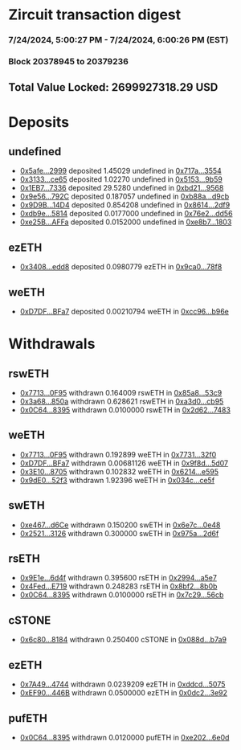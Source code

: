 # Zircuit transaction digest
### 7/24/2024, 5:00:27 PM - 7/24/2024, 6:00:26 PM (EST)
### Block 20378945 to 20379236

## Total Value Locked: 2699927318.29 USD

# Deposits
## undefined
- [0x5afe...2999](https://etherscan.io/address/0x5afe19A8e8B62dda50050dcad297391F8ea72999) deposited 1.45029 undefined in [0x717a...3554](https://etherscan.io/tx/0x5afe19A8e8B62dda50050dcad297391F8ea72999)
- [0x3133...ce65](https://etherscan.io/address/0x31334130a378E4Cb9760390E11538CDf7CDfce65) deposited 1.02270 undefined in [0x5153...9b59](https://etherscan.io/tx/0x31334130a378E4Cb9760390E11538CDf7CDfce65)
- [0x1EB7...7336](https://etherscan.io/address/0x1EB731c269263bBB3C685D5EAac734c5DD907336) deposited 29.5280 undefined in [0xbd21...9568](https://etherscan.io/tx/0x1EB731c269263bBB3C685D5EAac734c5DD907336)
- [0x9e56...792C](https://etherscan.io/address/0x9e56EaF01627c70aD9018Dea69e545e00E9e792C) deposited 0.187057 undefined in [0xb88a...d9cb](https://etherscan.io/tx/0x9e56EaF01627c70aD9018Dea69e545e00E9e792C)
- [0x9D9B...14D4](https://etherscan.io/address/0x9D9B0d80a4c7c625eC2072428a6e98462f7B14D4) deposited 0.854208 undefined in [0x8614...2df9](https://etherscan.io/tx/0x9D9B0d80a4c7c625eC2072428a6e98462f7B14D4)
- [0xdb9e...5814](https://etherscan.io/address/0xdb9e63907ec0acA7728c285e566C927839505814) deposited 0.0177000 undefined in [0x76e2...dd56](https://etherscan.io/tx/0xdb9e63907ec0acA7728c285e566C927839505814)
- [0xe25B...AFFa](https://etherscan.io/address/0xe25B9EC2dF07ec15A558Ee4B38C192a50a83AFFa) deposited 0.0152000 undefined in [0xe8b7...1803](https://etherscan.io/tx/0xe25B9EC2dF07ec15A558Ee4B38C192a50a83AFFa)
## ezETH
- [0x3408...edd8](https://etherscan.io/address/0x3408D9a8B0920928241CFB17240AC6c45E0aedd8) deposited 0.0980779 ezETH in [0x9ca0...78f8](https://etherscan.io/tx/0x3408D9a8B0920928241CFB17240AC6c45E0aedd8)
## weETH
- [0xD7DF...BFa7](https://etherscan.io/address/0xD7DF7E085214743530afF339aFC420c7c720BFa7) deposited 0.00210794 weETH in [0xcc96...b96e](https://etherscan.io/tx/0xD7DF7E085214743530afF339aFC420c7c720BFa7)
# Withdrawals
## rswETH
- [0x7713...0F95](https://etherscan.io/address/0x7713e0cb2A87AFdBf8620F0231e1f78947c40F95) withdrawn 0.164009 rswETH in [0x85a8...53c9](https://etherscan.io/tx/0x7713e0cb2A87AFdBf8620F0231e1f78947c40F95)
- [0x3a68...850a](https://etherscan.io/address/0x3a6812d655F6Dd6A151ac611D6C4Fe9a8AaB850a) withdrawn 0.628621 rswETH in [0xa3d0...cb95](https://etherscan.io/tx/0x3a6812d655F6Dd6A151ac611D6C4Fe9a8AaB850a)
- [0x0C64...8395](https://etherscan.io/address/0x0C6476B446116ebc62427239a6d978bE60c28395) withdrawn 0.0100000 rswETH in [0x2d62...7483](https://etherscan.io/tx/0x0C6476B446116ebc62427239a6d978bE60c28395)
## weETH
- [0x7713...0F95](https://etherscan.io/address/0x7713e0cb2A87AFdBf8620F0231e1f78947c40F95) withdrawn 0.192899 weETH in [0x7731...32f0](https://etherscan.io/tx/0x7713e0cb2A87AFdBf8620F0231e1f78947c40F95)
- [0xD7DF...BFa7](https://etherscan.io/address/0xD7DF7E085214743530afF339aFC420c7c720BFa7) withdrawn 0.00681126 weETH in [0x9f8d...5d07](https://etherscan.io/tx/0xD7DF7E085214743530afF339aFC420c7c720BFa7)
- [0x3E10...8705](https://etherscan.io/address/0x3E10bbA9d59067769ad7648cB07de64fb7D78705) withdrawn 0.102832 weETH in [0x6214...e595](https://etherscan.io/tx/0x3E10bbA9d59067769ad7648cB07de64fb7D78705)
- [0x9dE0...52f3](https://etherscan.io/address/0x9dE0c570D73823916291412a380Af50e5a3452f3) withdrawn 1.92396 weETH in [0x034c...ce5f](https://etherscan.io/tx/0x9dE0c570D73823916291412a380Af50e5a3452f3)
## swETH
- [0xe467...d6Ce](https://etherscan.io/address/0xe4675fB7f995C5Ba264e59480cbE4A45aC60d6Ce) withdrawn 0.150200 swETH in [0x6e7c...0e48](https://etherscan.io/tx/0xe4675fB7f995C5Ba264e59480cbE4A45aC60d6Ce)
- [0x2521...3126](https://etherscan.io/address/0x25219793a91348553F75A130c7e0A5926e8E3126) withdrawn 0.300000 swETH in [0x975a...2d6f](https://etherscan.io/tx/0x25219793a91348553F75A130c7e0A5926e8E3126)
## rsETH
- [0x9E1e...6d4f](https://etherscan.io/address/0x9E1e3B72b876018a707721C890333a1E26b66d4f) withdrawn 0.395600 rsETH in [0x2994...a5e7](https://etherscan.io/tx/0x9E1e3B72b876018a707721C890333a1E26b66d4f)
- [0x4Fed...E719](https://etherscan.io/address/0x4FedD69D57Cd378A0906Bd185b7678478868E719) withdrawn 0.248283 rsETH in [0x8bf2...8b0b](https://etherscan.io/tx/0x4FedD69D57Cd378A0906Bd185b7678478868E719)
- [0x0C64...8395](https://etherscan.io/address/0x0C6476B446116ebc62427239a6d978bE60c28395) withdrawn 0.0100000 rsETH in [0x7c29...56cb](https://etherscan.io/tx/0x0C6476B446116ebc62427239a6d978bE60c28395)
## cSTONE
- [0x6c80...8184](https://etherscan.io/address/0x6c8007f61C35F3744f15793735A798d6a52C8184) withdrawn 0.250400 cSTONE in [0x088d...b7a9](https://etherscan.io/tx/0x6c8007f61C35F3744f15793735A798d6a52C8184)
## ezETH
- [0x7A49...4744](https://etherscan.io/address/0x7A493Be5c2ce014cD049Bf178a1ac0Db1B434744) withdrawn 0.0239209 ezETH in [0xddcd...5075](https://etherscan.io/tx/0x7A493Be5c2ce014cD049Bf178a1ac0Db1B434744)
- [0xEF90...446B](https://etherscan.io/address/0xEF9019A2b2f2bceF604CF67369Dcc157aF68446B) withdrawn 0.0500000 ezETH in [0x0dc2...3e92](https://etherscan.io/tx/0xEF9019A2b2f2bceF604CF67369Dcc157aF68446B)
## pufETH
- [0x0C64...8395](https://etherscan.io/address/0x0C6476B446116ebc62427239a6d978bE60c28395) withdrawn 0.0120000 pufETH in [0xe202...6e0d](https://etherscan.io/tx/0x0C6476B446116ebc62427239a6d978bE60c28395)
